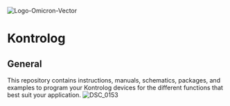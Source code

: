 ![Logo-Omicron-Vector](https://github.com/Omicron-IoT-Solutions/Kontrolog/assets/141452095/1d867a2d-2f0b-40eb-bbb9-566f306320ba)
# Kontrolog
## General
This repository contains instructions, manuals, schematics, packages, and examples to program your Kontrolog devices for the different functions that best suit your application.
![DSC_0153](https://github.com/Omicron-IoT-Solutions/Kontrolog/assets/141452095/87452571-8b00-4312-8a06-4ba1d7e01cff)
